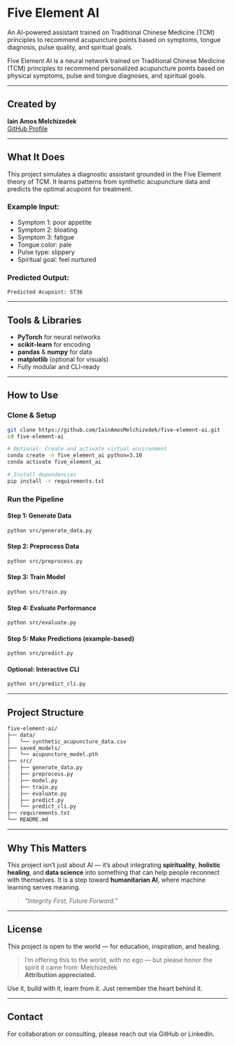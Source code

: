 # Five Element AI

An AI-powered assistant trained on Traditional Chinese Medicine (TCM) principles to recommend acupuncture points based on symptoms, tongue diagnosis, pulse quality, and spiritual goals.

Five Element AI is a neural network trained on Traditional Chinese Medicine (TCM) principles to recommend personalized acupuncture points based on physical symptoms, pulse and tongue diagnoses, and spiritual goals.


---

## Created by
**Iain Amos Melchizedek**  
[GitHub Profile](https://github.com/IainAmosMelchizedek)

---

## What It Does

This project simulates a diagnostic assistant grounded in the Five Element theory of TCM. It learns patterns from synthetic acupuncture data and predicts the optimal acupoint for treatment.

### Example Input:
- Symptom 1: poor appetite  
- Symptom 2: bloating  
- Symptom 3: fatigue  
- Tongue color: pale  
- Pulse type: slippery  
- Spiritual goal: feel nurtured  

### Predicted Output:
`Predicted Acupoint: ST36`

---

## Tools & Libraries

- **PyTorch** for neural networks
- **scikit-learn** for encoding
- **pandas** & **numpy** for data
- **matplotlib** (optional for visuals)
- Fully modular and CLI-ready

---

## How to Use

### Clone & Setup
```bash
git clone https://github.com/IainAmosMelchizedek/five-element-ai.git
cd five-element-ai

# Optional: Create and activate virtual environment
conda create -n five_element_ai python=3.10
conda activate five_element_ai

# Install dependencies
pip install -r requirements.txt
```

### Run the Pipeline

#### Step 1: Generate Data
```bash
python src/generate_data.py
```

#### Step 2: Preprocess Data
```bash
python src/preprocess.py
```

#### Step 3: Train Model
```bash
python src/train.py
```

#### Step 4: Evaluate Performance
```bash
python src/evaluate.py
```

#### Step 5: Make Predictions (example-based)
```bash
python src/predict.py
```

#### Optional: Interactive CLI
```bash
python src/predict_cli.py
```

---

## Project Structure

```bash
five-element-ai/
├── data/
│   └── synthetic_acupuncture_data.csv
├── saved_models/
│   └── acupuncture_model.pth
├── src/
│   ├── generate_data.py
│   ├── preprocess.py
│   ├── model.py
│   ├── train.py
│   ├── evaluate.py
│   ├── predict.py
│   └── predict_cli.py
├── requirements.txt
└── README.md
```

---

## Why This Matters

This project isn’t just about AI — it’s about integrating **spirituality**, **holistic healing**, and **data science** into something that can help people reconnect with themselves. It is a step toward **humanitarian AI**, where machine learning serves meaning.

> _"Integrity First, Future Forward."_

---

## License

This project is open to the world — for education, inspiration, and healing.

> I’m offering this to the world, with no ego — but please honor the spirit it came from: Melchizedek  
> **Attribution appreciated.**

Use it, build with it, learn from it. Just remember the heart behind it.

---

## Contact
For collaboration or consulting, please reach out via GitHub or LinkedIn.




